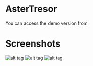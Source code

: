 # AsterTresor
You can access the demo version from 

# Screenshots 

![alt tag](https://user-images.githubusercontent.com/26259070/104824808-89a9c080-5855-11eb-949c-7ec778b0a262.png)
![alt tag](https://user-images.githubusercontent.com/26259070/104824811-8a425700-5855-11eb-8024-f4ccdde38068.png)
![alt tag](https://user-images.githubusercontent.com/26259070/104824812-8b738400-5855-11eb-8b1d-2c0d0694ddb7.png)
